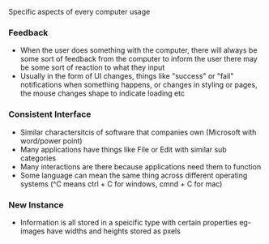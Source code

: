 Specific aspects of every computer usage

### Feedback
- When the user does something with the computer, there will always be some sort of feedback from the computer to inform the user there may be some sort of reaction to what they input
- Usually in the form of UI changes, things like "success" or "fail" notifications when something happens, or changes in styling or pages, the mouse changes shape to indicate loading etc
### Consistent Interface
- Similar charactersitcis of software that companies own (Microsoft with word/power point)
- Many applications have things like File or Edit with similar sub categories
- Many interactions are there because applications need them to function
- Some language can mean the same thing across different operating systems (^C means ctrl + C for windows, cmnd + C for mac)
### New Instance
- Information is all stored in a speicific type with certain properties eg- images have widths and heights stored as pxels